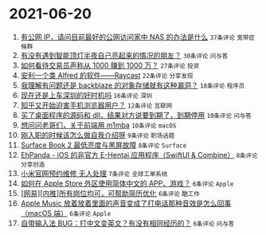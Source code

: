 # 2021-06-20

1. [有公网 IP，请问目前最好的公网访问家中 NAS 的办法是什么](https://www.v2ex.com/t/784557) `37条评论` `宽带症候群`
1. [有没有遇到智能顶灯半夜自己亮起来的情况的朋友？](https://www.v2ex.com/t/784574) `30条评论` `问与答`
1. [如何看待交易员声称从 1000 赚到 1000 万？](https://www.v2ex.com/t/784584) `27条评论` `投资`
1. [安利一个类 Alfred 的软件——Raycast](https://www.v2ex.com/t/784576) `22条评论` `分享发现`
1. [我理解有问题还是 backblaze 的对象存储就有这种漏洞？](https://www.v2ex.com/t/784561) `18条评论` `程序员`
1. [现在还是上车深圳的好时机吗](https://www.v2ex.com/t/784580) `16条评论` `深圳`
1. [知乎又开始迫害手机浏览器用户？](https://www.v2ex.com/t/784612) `12条评论` `互联网`
1. [买了桌面程序的源码和 dll，结果对方说要到期了，到期停用](https://www.v2ex.com/t/784617) `10条评论` `问与答`
1. [想问问老哥们，关于前端用 m1mba](https://www.v2ex.com/t/784597) `10条评论` `macOS`
1. [刚入职的时候该怎么做自我介绍呀](https://www.v2ex.com/t/784637) `9条评论` `职场话题`
1. [Surface Book 2 最低亮度与黑屏故障](https://www.v2ex.com/t/784628) `8条评论` `Surface`
1. [EhPanda - iOS 的非官方 E-Hentai 应用程序（SwiftUI & Combine）](https://www.v2ex.com/t/784564) `8条评论` `分享创造`
1. [小米官网预约维修 无人处理](https://www.v2ex.com/t/784585) `7条评论` `全球工单系统`
1. [如何在 Apple Store 外区使用简体中文的 APP、游戏？](https://www.v2ex.com/t/784623) `6条评论` `Apple`
1. [[网易][内推]所有岗位均可，可帮助简历优化](https://www.v2ex.com/t/784594) `6条评论` `酷工作`
1. [Apple Music 放着放着里面的声音变成了打电话那种音效是怎么回事（macOS 端）](https://www.v2ex.com/t/784562) `6条评论` `Apple`
1. [自带输入法 BUG：打中文变英文？有没有相同经历的？](https://www.v2ex.com/t/784560) `6条评论` `问与答`
